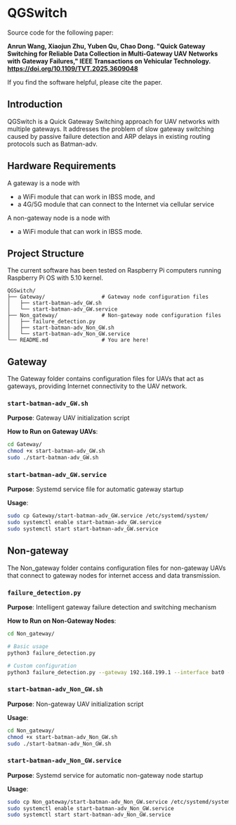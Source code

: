 # QGSwitch

Source code for the following paper:

**Anrun Wang, Xiaojun Zhu, Yuben Qu, Chao Dong. "Quick Gateway Switching for Reliable Data Collection in Multi-Gateway UAV Networks with Gateway Failures,"  IEEE Transactions on Vehicular Technology. https://doi.org/10.1109/TVT.2025.3609048**



If you find the software helpful, please cite the paper.

## Introduction

QGSwitch is a Quick Gateway Switching approach for UAV networks with multiple gateways. It addresses the problem of slow gateway switching caused by passive failure detection and ARP delays in existing routing protocols such as Batman-adv.  

## Hardware Requirements
A gateway is a node with
- a WiFi module that can work in IBSS mode, and
- a 4G/5G module that can connect to the Internet via cellular service


A non-gateway node is a node with
- a WiFi module that can work in IBSS mode.

## Project Structure

The current software has been tested on Raspberry Pi computers running Raspberry Pi OS with 5.10 kernel.

```
QGSwitch/
├── Gateway/                  # Gateway node configuration files
│   ├── start-batman-adv_GW.sh
│   └── start-batman-adv_GW.service
├── Non_gateway/              # Non-gateway node configuration files
│   ├── failure_detection.py
│   ├── start-batman-adv_Non_GW.sh
│   └── start-batman-adv_Non_GW.service
└── README.md                 # You are here!
```

## Gateway


The Gateway folder contains configuration files for UAVs that act as gateways, providing Internet connectivity to the UAV network.

### `start-batman-adv_GW.sh`

**Purpose**: Gateway UAV initialization script

**How to Run on Gateway UAVs**:

```bash
cd Gateway/
chmod +x start-batman-adv_GW.sh
sudo ./start-batman-adv_GW.sh
```

### `start-batman-adv_GW.service`

**Purpose**: Systemd service file for automatic gateway startup

**Usage**:

```bash
sudo cp Gateway/start-batman-adv_GW.service /etc/systemd/system/
sudo systemctl enable start-batman-adv_GW.service
sudo systemctl start start-batman-adv_GW.service
```

## Non-gateway

The Non_gateway folder contains configuration files for non-gateway UAVs that connect to gateway nodes for internet access and data transmission.

### `failure_detection.py`

**Purpose**: Intelligent gateway failure detection and switching mechanism

**How to Run on Non-Gateway Nodes**:

```bash
cd Non_gateway/

# Basic usage
python3 failure_detection.py

# Custom configuration
python3 failure_detection.py --gateway 192.168.199.1 --interface bat0 --fail-threshold 3
```

### `start-batman-adv_Non_GW.sh`

**Purpose**: Non-gateway UAV initialization script

**Usage**:

```bash
cd Non_gateway/
chmod +x start-batman-adv_Non_GW.sh
sudo ./start-batman-adv_Non_GW.sh
```

### `start-batman-adv_Non_GW.service`

**Purpose**: Systemd service for automatic non-gateway node startup

**Usage**:

```bash
sudo cp Non_gateway/start-batman-adv_Non_GW.service /etc/systemd/system/
sudo systemctl enable start-batman-adv_Non_GW.service
sudo systemctl start start-batman-adv_Non_GW.service
```
